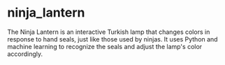 # ninja_lantern
The Ninja Lantern is an interactive Turkish lamp that changes colors in response to hand seals, just like those used by ninjas. It uses Python and machine learning to recognize the seals and adjust the lamp's color accordingly.
